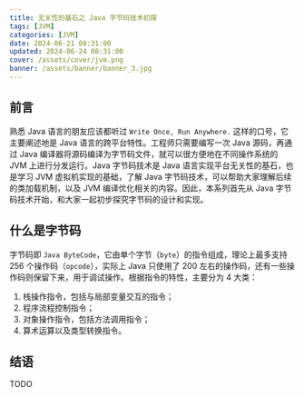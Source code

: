 ```yaml
---
title: 无关性的基石之 Java 字节码技术初探
tags: [JVM]
categories: [JVM]
date: 2024-06-21 08:31:00
updated: 2024-06-24 08:31:00
cover: /assets/cover/jvm.png
banner: /assets/banner/banner_3.jpg
---
```


## 前言

熟悉 Java 语言的朋友应该都听过 `Write Once, Run Anywhere.` 这样的口号，它主要阐述地是 Java 语言的跨平台特性。工程师只需要编写一次 Java 源码，再通过 Java 编译器将源码编译为字节码文件，就可以很方便地在不同操作系统的 JVM 上进行分发运行。Java 字节码技术是 Java 语言实现平台无关性的基石，也是学习 JVM 虚拟机实现的基础，了解 Java 字节码技术，可以帮助大家理解后续的类加载机制，以及 JVM 编译优化相关的内容。因此，本系列首先从 Java 字节码技术开始，和大家一起初步探究字节码的设计和实现。

## 什么是字节码

字节码即 `Java ByteCode`，它由单个字节（`byte`）的指令组成，理论上最多支持 256 个操作码（`opcode`），实际上 Java 只使用了 200 左右的操作码，还有一些操作码则保留下来，用于调试操作。根据指令的特性，主要分为 4 大类：

1. 栈操作指令，包括与局部变量交互的指令；
2. 程序流程控制指令；
3. 对象操作指令，包括方法调用指令；
4. 算术运算以及类型转换指令。

## 结语

TODO
